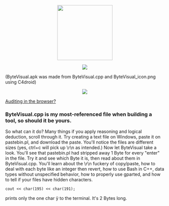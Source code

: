<!--
Raw analysis of any file.
-->



<p align="center">
  <img src="https://github.com/compromise-evident/ByteVisual/blob/main/Other/ByteVisual_icon.png" width="175">
</p>

<p align="center">
  <img src="https://github.com/compromise-evident/ByteVisual/blob/main/Other/App.png">
</p>

(ByteVisual.apk was made from ByteVisual.cpp and ByteVisual_icon.png using C4droid)

<p align="center">
  <img src="https://github.com/compromise-evident/ByteVisual/blob/main/Other/Terminal.png">
</p>

[Auditing in the browser?](https://coliru.stacked-crooked.com/a/6078a8d76dad294d)



### ByteVisual.cpp is my most-referenced file when building a tool, so should it be yours.

So what can it do? Many things if you apply reasoning and logical deduction, scroll through it. Try creating a text file on Windows, paste it on pastebin.pl, and download the paste. You'll notice the files are different sizes (yes, ctrl+c will pick up \r\n as intended.) Now let ByteVisual take a look. You'll see that pastebin.pl had stripped away 1 Byte for every "enter" in the file. Try it and see which Byte it is, then read about them in ByteVisual.cpp. You'll learn about the \r\n fuckery of copy/paste, how to deal with each byte like an integer then revert, how to use Bash in C++, data types without unspecified behavior, how to properly use gparted, and how to tell if your files have hidden characters.

```text
cout << char(195) << char(191);
```
prints only the one char ÿ to the terminal. It's 2 Bytes long.
